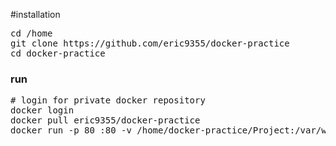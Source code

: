 #installation
<pre>
cd /home
git clone https://github.com/eric9355/docker-practice
cd docker-practice
</pre>

### run
<pre>
# login for private docker repository
docker login
docker pull eric9355/docker-practice
docker run -p 80 :80 -v /home/docker-practice/Project:/var/www/html eric9355/docker-practice
</pre>



